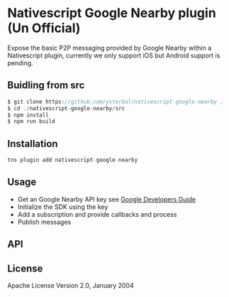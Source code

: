 # Nativescript Google Nearby plugin (Un Official)

Expose the basic P2P messaging provided by Google Nearby within a Nativescript plugin, currently we only support iOS but Android support is pending.

## Buidling from src

```javascript
$ git clone https://github.com/ysterbal/nativescript-google-nearby .
$ cd ./nativescript-google-nearby/src
$ npm install
$ npm run build 
```

## Installation

```javascript
tns plugin add nativescript-google-nearby
```

## Usage

* Get an Google Nearby API key see [Google Developers Guide](https://developers.google.com/nearby/messages/overview)
* Initialize the SDK using the key
* Add a subscription and provide callbacks and process 
* Publish messages

## API

## License

Apache License Version 2.0, January 2004
